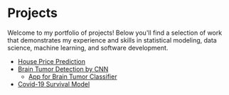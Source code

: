 # Projects

Welcome to my portfolio of projects! Below you'll find a selection of work that demonstrates my experience and skills in statistical modeling, data science, machine learning, and software development.

- [House Price Prediction](https://github.com/ShFANI/shfani.github.io/blob/main/Ames_Regression_GD_NN_Comparison_Updated.ipynb)
- [Brain Tumor Detection by CNN](https://github.com/ShFANI/ShFANI.github.io/blob/main/_brain_tumor_cnn_final.ipynb)
   - [App for Brain Tumor Classifier](https://42fef8323d54f4adb9.gradio.live/)
- [Covid-19 Survival Model](https://github.com/ShFANI/ShFANI.github.io/blob/main/COVID_Survival_Model.ipynb)

  



